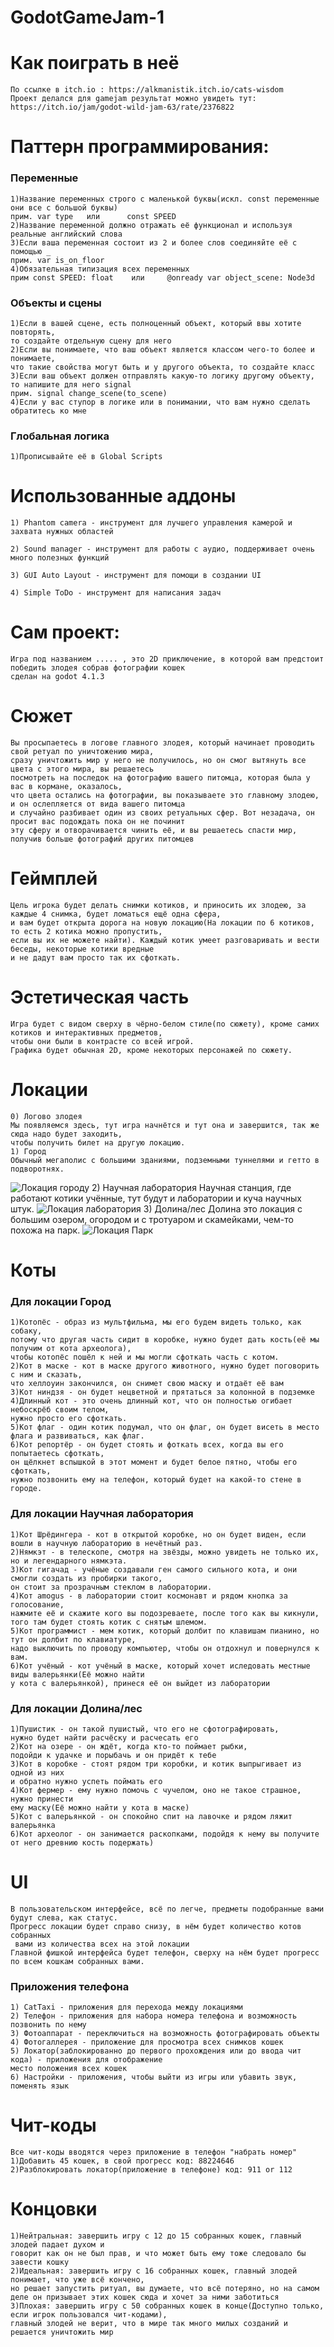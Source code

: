 # GodotGameJam-1

# Как поиграть в неё

 	По ссылке в itch.io : https://alkmanistik.itch.io/cats-wisdom
  	Проект делался для gamejam результат можно увидеть тут: https://itch.io/jam/godot-wild-jam-63/rate/2376822

# Паттерн программирования:
### Переменные

	1)Название переменных строго с маленькой буквы(искл. const переменные они все с большой буквы)
	прим. var type   или      const SPEED
	2)Название переменной должно отражать её функционал и используя реальные английский слова
	3)Если ваша переменная состоит из 2 и более слов соединяйте её с помощью _
	прим. var is_on_floor
	4)Обязательная типизация всех переменных
	прим const SPEED: float    или     @onready var object_scene: Node3d

### Объекты и сцены

	1)Если в вашей сцене, есть полноценный объект, который ввы хотите повторять,
	то создайте отдельную сцену для него
	2)Если вы понимаете, что ваш объект является классом чего-то более и понимаете,
	что такие свойства могут быть и у другого объекта, то создайте класс
	3)Если ваш объект должен отправлять какую-то логику другому объекту,
	то напишите для него signal
	прим. signal change_scene(to_scene)
	4)Если у вас ступор в логике или в понимании, что вам нужно сделать обратитесь ко мне

### Глобальная логика
	1)Прописывайте её в Global Scripts

# Использованные аддоны

	1) Phantom camera - инструмент для лучшего управления камерой и захвата нужных областей

	2) Sound manager - инструмент для работы с аудио, поддерживает очень много полезных функций

	3) GUI Auto Layout - инструмент для помощи в создании UI

	4) Simple ToDo - инструмент для написания задач

# Сам проект:
	Игра под названием ..... , это 2D приключение, в которой вам предстоит победить злодея собрав фотографии кошек
	сделан на godot 4.1.3
# Сюжет
	Вы просыпаетесь в логове главного злодея, который начинает проводить свой ретуал по уничтожению мира,
	сразу уничтожить мир у него не получилось, но он смог вытянуть все цвета с этого мира, вы решаетесь
	посмотреть на последок на фотографию вашего питомца, которая была у вас в кормане, оказалось,
	что цвета остались на фотографии, вы показываете это главному злодею, и он ослепляется от вида вашего питомца
	и случайно разбивает один из своих ретуальных сфер. Вот незадача, он просит вас подождать пока он не починит
	эту сферу и отворачивается чинить её, и вы решаетесь спасти мир, получив больше фотографий других питомцев
# Геймплей
	Цель игрока будет делать снимки котиков, и приносить их злодею, за каждые 4 снимка, будет ломаться ещё одна сфера,
	и вам будет открыта дорога на новую локацию(На локации по 6 котиков, то есть 2 котика можно пропустить,
	если вы их не можете найти). Каждый котик умеет разговаривать и вести беседы, некоторые котики вредные
	и не дадут вам просто так их сфоткать.
# Эстетическая часть
	Игра будет с видом сверху в чёрно-белом стиле(по сюжету), кроме самих котиков и интерактивных предметов,
	чтобы они были в контрасте со всей игрой. 
	Графика будет обычная 2D, кроме некоторых персонажей по сюжету.
# Локации
	0) Логово злодея 
	Мы появляемся здесь, тут игра начнётся и тут она и завершится, так же сюда надо будет заходить,
	чтобы получить билет на другую локацию.
	1) Город
	Обычный мегаполис с большими зданиями, подземными туннелями и гетто в подворотнях.
![Локация городу](https://github.com/alkmanistik/GodotGameJam-1/blob/main/other/Локация%20город.png)
	2) Научная лаборатория
	Научная станция, где работают котики учённые, тут будут и лаборатории и куча научных штук.
![Локация лаборатория](https://github.com/alkmanistik/GodotGameJam-1/blob/main/other/Локация%20лаборатория.png)
	3) Долина/лес
	Долина это локация с большим озером, огородом и с тротуаром и скамейками, чем-то похожа на парк.
![Локация Парк](https://github.com/alkmanistik/GodotGameJam-1/blob/main/other/Локация%20Парк.png)
# Коты
### Для локации Город
	1)Котопёс - образ из мультфильма, мы его будем видеть только, как собаку,
	потому что другая часть сидит в коробке, нужно будет дать кость(её мы получим от кота археолога),
	чтобы котопёс пошёл к ней и мы могли сфоткать часть с котом.
	2)Кот в маске - кот в маске другого животного, нужно будет поговорить с ним и сказать,
	что хеллоуин закончился, он снимет свою маску и отдаёт её вам
	3)Кот ниндзя - он будет нецветной и прятаться за колонной в подземке
	4)Длинный кот - это очень длинный кот, что он полностью огибает небоскрёб своим телом,
	нужно просто его сфоткать.
	5)Кот флаг - один котик подумал, что он флаг, он будет висеть в место флага и развиваться, как флаг.
	6)Кот репортёр - он будет стоять и фоткать всех, когда вы его попытаетесь сфоткать,
	он щёлкнет вспышкой в этот момент и будет белое пятно, чтобы его сфоткать,
	нужно позвонить ему на телефон, который будет на какой-то стене в городе.
### Для локации Научная лаборатория
	1)Кот Шрёдингера - кот в открытой коробке, но он будет виден, если вошли в научную лабораторию в нечётный раз.
	2)Нямкэт - в телескопе, смотря на звёзды, можно увидеть не только их, но и легендарного нямкэта.
	3)Кот гигачад - учёные создавали ген самого сильного кота, и они смогли создать из пробирки такого,
	он стоит за прозрачным стеклом в лаборатории.
	4)Кот amogus - в лаборатории стоит космонавт и рядом кнопка за голосование,
	нажмите её и скажите кого вы подозреваете, после того как вы кикнули, того там будет стоять котик с снятым шлемом.
	5)Кот программист - мем котик, который долбит по клавишам пианино, но тут он долбит по клавиатуре,
	надо выключить по проводу компьютер, чтобы он отдохнул и повернулся к вам.
	6)Кот учёный - кот учёный в маске, который хочет иследовать местные виды валерьянки(Её можно найти
	у кота с валерьянкой), принеся её он выйдет из лаборатории
### Для локации Долина/лес
	1)Пушистик - он такой пушистый, что его не сфотографировать,
	нужно будет найти расчёску и расчесать его
	2)Кот на озере - он ждёт, когда кто-то поймает рыбки,
	подойди к удачке и порыбачь и он придёт к тебе
	3)Кот в коробке - стоят рядом три коробки, и котик выпрыгивает из одной из них 
	и обратно нужно успеть поймать его
	4)Кот фермер - ему нужно помочь с чучелом, оно не такое страшное, нужно принести 
	ему маску(Её можно найти у кота в маске)
	5)Кот с валерьянкой - он спокойно спит на лавочке и рядом ляжит валерьянка
	6)Кот археолог - он занимается раскопками, подойдя к нему вы получите от него древнию кость подержать)
# UI
	В пользовательском интерфейсе, всё по легче, предметы подобранные вами будут слева, как статус.
	Прогресс локации будет справо снизу, в нём будет количество котов собранных
	 вами из количества всех на этой локации
	Главной фишкой интерфейса будет телефон, сверху на нём будет прогресс по всем кошкам собранных вами.
### Приложения телефона
	1) CatTaxi - приложения для перехода между локациями
	2) Телефон - приложения для набора номера телефона и возможность позвонить по нему
	3) Фотоаппарат - переключиться на возможность фотографировать объекты
	4) Фотогаллерея - приложение для просмотра всех снимков кошек
	5) Локатор(заблокированно до первого прохождения или до ввода чит кода) - приложения для отображение
	место положения всех кошек
	6) Настройки - приложения, чтобы выйти из игры или убавить звук, поменять язык
# Чит-коды
	Все чит-коды вводятся через приложение в телефон "набрать номер"
	1)Добавить 45 кошек, в свой прогресс код: 88224646
	2)Разблокировать локатор(приложение в телефоне) код: 911 or 112
# Концовки
	1)Нейтральная: завершить игру с 12 до 15 собранных кошек, главный злодей падает духом и
	говорит как он не был прав, и что может быть ему тоже следовало бы завести кошку
	2)Идеальная: завершить игру с 16 собранных кошек, главный злодей понимает, что уже всё кончено,
	но решает запустить ритуал, вы думаете, что всё потеряно, но на самом деле он призывает этих кошек сюда и хочет за ними заботиться
	3)Плохая: завершить игру с 50 собранных кошек в конце(Доступно только, если игрок пользовался чит-кодами),
	главный злодей не верит, что в мире так много милых созданий и решается уничтожить мир
